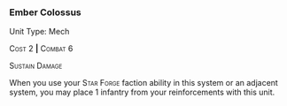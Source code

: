 ### **Ember Colossus**

Unit Type: Mech 

<span style="font-variant:small-caps;">Cost</span> 2 __|__ <span style="font-variant:small-caps;">Combat</span> 6

<span style="font-variant:small-caps;">Sustain Damage</span>

When you use your <span style="font-variant:small-caps;">Star Forge</span> faction ability in this system or an adjacent system, you may place 1 infantry from your reinforcements with this unit.
